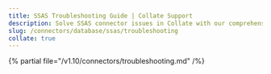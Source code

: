 ```yaml
---
title: SSAS Troubleshooting Guide | Collate Support
description: Solve SSAS connector issues in Collate with our comprehensive troubleshooting guide. Fix connection errors, resolve common problems & optimize performance.
slug: /connectors/database/ssas/troubleshooting
collate: true
---
```


{% partial file="/v1.10/connectors/troubleshooting.md" /%}

